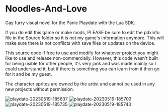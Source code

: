 # Noodles-And-Love
 Gay furry visual novel for the Panic Playdate with the Lua SDK.
 
 If you do edit this game or make mods, PLEASE be sure to edit the pdxinfo file in the Source folder so it is not my game's information anymore. This will make sure there is not conflicts with save files or updates on the device.

This source code if free to use and modify for whatever project you might like to use and release non-commercially. However, this code wasn't built for being usible for other people, it's very jank and was made mainly so I could understand it, but if there is something you can learn from it then go for it and be my guest.

The character sprites are owned by the artist and cannot be used in any new projects without permission.

![playdate-20230519-185637](https://github.com/Raccoon-Formality/Noodles-And-Love/assets/120414230/0bd26078-7836-4624-a6f4-174b67584b6d)
![playdate-20230519-185703](https://github.com/Raccoon-Formality/Noodles-And-Love/assets/120414230/c881447c-2edf-45f3-a256-42b7373d2f8a)
![playdate-20230519-185735](https://github.com/Raccoon-Formality/Noodles-And-Love/assets/120414230/b0a77d04-73ac-4af9-a387-3649e1e2af98)
![playdate-20230519-185743](https://github.com/Raccoon-Formality/Noodles-And-Love/assets/120414230/0ba82750-6a4b-4554-b5be-b9624038d088)
